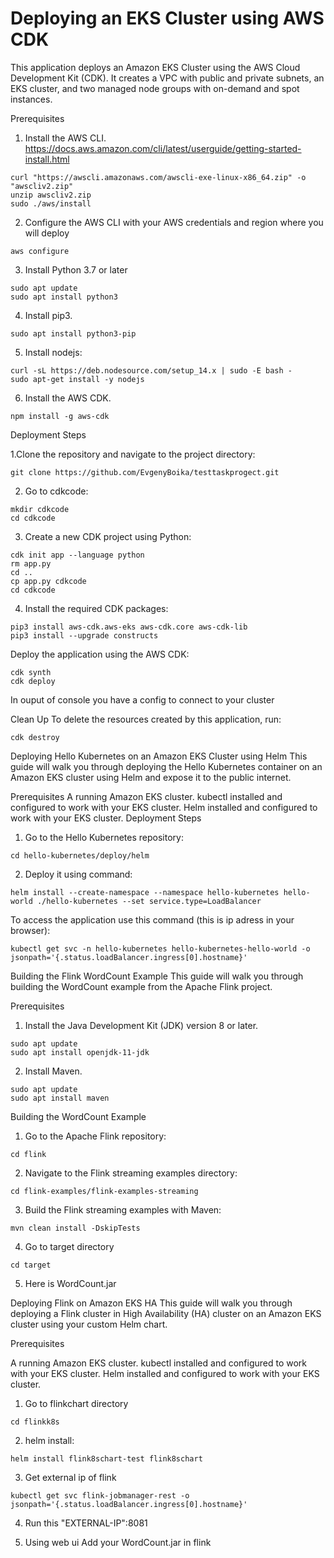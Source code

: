 
# Deploying an EKS Cluster using AWS CDK
This application deploys an Amazon EKS Cluster using the AWS Cloud Development Kit (CDK). It creates a VPC with public and private subnets, an EKS cluster, and two managed node groups with on-demand and spot instances.


Prerequisites
1. Install the AWS CLI. https://docs.aws.amazon.com/cli/latest/userguide/getting-started-install.html

```
curl "https://awscli.amazonaws.com/awscli-exe-linux-x86_64.zip" -o "awscliv2.zip"
unzip awscliv2.zip
sudo ./aws/install
```

2. Configure the AWS CLI with your AWS credentials and region where you will deploy

```
aws configure
```
3. Install Python 3.7 or later

```
sudo apt update
sudo apt install python3
```

4. Install pip3.

```
sudo apt install python3-pip
```
5. Install nodejs:

```
curl -sL https://deb.nodesource.com/setup_14.x | sudo -E bash -
sudo apt-get install -y nodejs
```
6. Install the AWS CDK.

```
npm install -g aws-cdk
```
Deployment Steps

1.Clone the repository and navigate to the project directory:

```
git clone https://github.com/EvgenyBoika/testtaskprogect.git
```
2. Go to cdkcode:

```
mkdir cdkcode
cd cdkcode
```
3. Create a new CDK project using Python:
```
cdk init app --language python
rm app.py
cd ..
cp app.py cdkcode
cd cdkcode
```
4. Install the required CDK packages:
```
pip3 install aws-cdk.aws-eks aws-cdk.core aws-cdk-lib
pip3 install --upgrade constructs
```
Deploy the application using the AWS CDK:

```
cdk synth
cdk deploy
```
In ouput of console you have a config to connect to your cluster

Clean Up
To delete the resources created by this application, run:

```
cdk destroy
```

Deploying Hello Kubernetes on an Amazon EKS Cluster using Helm
This guide will walk you through deploying the Hello Kubernetes container on an Amazon EKS cluster using Helm and expose it to the public internet.

Prerequisites
A running Amazon EKS cluster.
kubectl installed and configured to work with your EKS cluster.
Helm installed and configured to work with your EKS cluster.
Deployment Steps
1. Go to the Hello Kubernetes repository:
```
cd hello-kubernetes/deploy/helm
```
2. Deploy it using command:
```
helm install --create-namespace --namespace hello-kubernetes hello-world ./hello-kubernetes --set service.type=LoadBalancer
```
To access the application use this command (this is ip adress in your browser):
```
kubectl get svc -n hello-kubernetes hello-kubernetes-hello-world -o jsonpath='{.status.loadBalancer.ingress[0].hostname}'
```
Building the Flink WordCount Example
This guide will walk you through building the WordCount example from the Apache Flink project.

Prerequisites
1. Install the Java Development Kit (JDK) version 8 or later.
```
sudo apt update
sudo apt install openjdk-11-jdk
```
2. Install Maven.
```
sudo apt update
sudo apt install maven
```
Building the WordCount Example
1. Go to the Apache Flink repository:

```
cd flink
```

2. Navigate to the Flink streaming examples directory:

```
cd flink-examples/flink-examples-streaming
```

3. Build the Flink streaming examples with Maven:

```
mvn clean install -DskipTests
```
4. Go to target directory 

```
cd target
```
5. Here is WordCount.jar


Deploying Flink on Amazon EKS HA
This guide will walk you through deploying a Flink cluster in High Availability (HA) cluster on an Amazon EKS cluster using your custom Helm chart.

Prerequisites

A running Amazon EKS cluster.
kubectl installed and configured to work with your EKS cluster.
Helm installed and configured to work with your EKS cluster.

1. Go to flinkchart directory

```
cd flinkk8s
```
2. helm install:
```
helm install flink8schart-test flink8schart
```
3. Get external ip of flink

```
kubectl get svc flink-jobmanager-rest -o jsonpath='{.status.loadBalancer.ingress[0].hostname}'
```
4. Run this "EXTERNAL-IP":8081

5. Using web ui Add your WordCount.jar in flink
